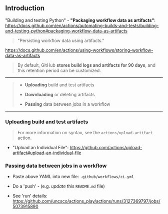 ## Introduction

"Building and testing Python" - **"Packaging workflow data as artifacts"**:
https://docs.github.com/en/actions/automating-builds-and-tests/building-and-testing-python#packaging-workflow-data-as-artifacts

> "Persisting workflow data using artifacts."

https://docs.github.com/en/actions/using-workflows/storing-workflow-data-as-artifacts

> By default, GitHub **stores build logs and artifacts for 90 days**, and this retention period can be customized.

----

> - **Uploading** build and test artifacts
>
> - **Downloading** or deleting artifacts
>
> - **Passing** data between jobs in a workflow

----

### **Uploading** build and test artifacts

> For more information on syntax, see the `actions/upload-artifact` action.

- "Upload an Individual File": https://github.com/actions/upload-artifact#upload-an-individual-file

### **Passing** data between jobs in a workflow

- Paste above YAML into new file: `.github/workflows/ci.yml`

- Do a 'push' - (e.g. *update* this `README.md` file)

- See 'run' details: https://github.com/uncsco/actions_play/actions/runs/3127369797/jobs/5073915890

